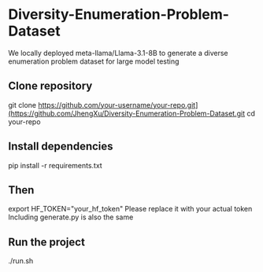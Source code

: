 # Diversity-Enumeration-Problem-Dataset
We locally deployed meta-llama/Llama-3.1-8B to generate a diverse enumeration problem dataset for large model testing

## Clone repository
git clone https://github.com/your-username/your-repo.git](https://github.com/JhengXu/Diversity-Enumeration-Problem-Dataset.git
cd your-repo

## Install dependencies
pip install -r requirements.txt

## Then
export HF_TOKEN="your_hf_token" 
Please replace it with your actual token
Including generate.py is also the same

## Run the project
./run.sh
